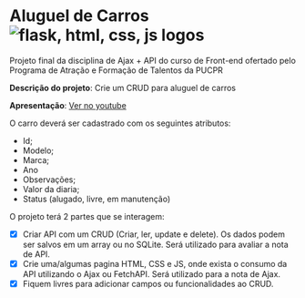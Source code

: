 # Aluguel de Carros  <img src="https://skillicons.dev/icons?i=flask,html,css,js" alt="flask, html, css, js logos" />
Projeto final da disciplina de Ajax + API do curso de Front-end ofertado pelo Programa de Atração e Formação de Talentos da PUCPR 

**Descrição do projeto**: Crie um CRUD para aluguel de carros

**Apresentação**: [Ver no youtube](https://www.youtube.com/watch?v=3YOoY_6BsV8)

O carro deverá ser cadastrado com os seguintes atributos:

- Id;
- Modelo;
- Marca;
- Ano
- Observações;
- Valor da diaria;
- Status (alugado, livre, em manutenção)

O projeto terá 2 partes que se interagem:

- [x] Criar API com um CRUD (Criar, ler, update e delete). Os dados podem ser salvos em um array ou no SQLite. Será utilizado para avaliar a nota de API.
- [x] Crie uma/algumas pagina HTML, CSS e JS, onde exista o consumo da API utilizando o Ajax ou FetchAPI. Será utilizado para a nota de Ajax.
- [x] Fiquem livres para adicionar campos ou funcionalidades ao CRUD.
